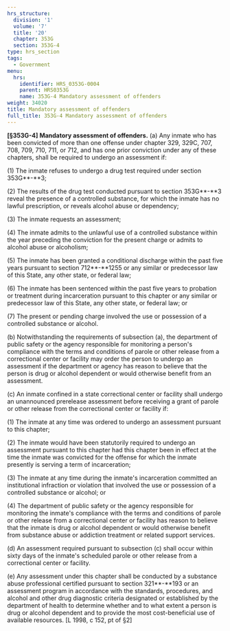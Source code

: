 ```yaml
---
hrs_structure:
  division: '1'
  volume: '7'
  title: '20'
  chapter: 353G
  section: 353G-4
type: hrs_section
tags:
  - Government
menu:
  hrs:
    identifier: HRS_0353G-0004
    parent: HRS0353G
    name: 353G-4 Mandatory assessment of offenders
weight: 34020
title: Mandatory assessment of offenders
full_title: 353G-4 Mandatory assessment of offenders
---
```

**[§353G-4] Mandatory assessment of offenders.** (a) Any inmate who has been convicted of more than one offense under chapter 329, 329C, 707, 708, 709, 710, 711, or 712, and has one prior conviction under any of these chapters, shall be required to undergo an assessment if:

(1) The inmate refuses to undergo a drug test required under section 353G**-**3;

(2) The results of the drug test conducted pursuant to section 353G**-**3 reveal the presence of a controlled substance, for which the inmate has no lawful prescription, or reveals alcohol abuse or dependency;

(3) The inmate requests an assessment;

(4) The inmate admits to the unlawful use of a controlled substance within the year preceding the conviction for the present charge or admits to alcohol abuse or alcoholism;

(5) The inmate has been granted a conditional discharge within the past five years pursuant to section 712**-**1255 or any similar or predecessor law of this State, any other state, or federal law;

(6) The inmate has been sentenced within the past five years to probation or treatment during incarceration pursuant to this chapter or any similar or predecessor law of this State, any other state, or federal law; or

(7) The present or pending charge involved the use or possession of a controlled substance or alcohol.

(b) Notwithstanding the requirements of subsection (a), the department of public safety or the agency responsible for monitoring a person's compliance with the terms and conditions of parole or other release from a correctional center or facility may order the person to undergo an assessment if the department or agency has reason to believe that the person is drug or alcohol dependent or would otherwise benefit from an assessment.

(c) An inmate confined in a state correctional center or facility shall undergo an unannounced prerelease assessment before receiving a grant of parole or other release from the correctional center or facility if:

(1) The inmate at any time was ordered to undergo an assessment pursuant to this chapter;

(2) The inmate would have been statutorily required to undergo an assessment pursuant to this chapter had this chapter been in effect at the time the inmate was convicted for the offense for which the inmate presently is serving a term of incarceration;

(3) The inmate at any time during the inmate's incarceration committed an institutional infraction or violation that involved the use or possession of a controlled substance or alcohol; or

(4) The department of public safety or the agency responsible for monitoring the inmate's compliance with the terms and conditions of parole or other release from a correctional center or facility has reason to believe that the inmate is drug or alcohol dependent or would otherwise benefit from substance abuse or addiction treatment or related support services.

(d) An assessment required pursuant to subsection (c) shall occur within sixty days of the inmate's scheduled parole or other release from a correctional center or facility.

(e) Any assessment under this chapter shall be conducted by a substance abuse professional certified pursuant to section 321**-**193 or an assessment program in accordance with the standards, procedures, and alcohol and other drug diagnostic criteria designated or established by the department of health to determine whether and to what extent a person is drug or alcohol dependent and to provide the most cost-beneficial use of available resources. [L 1998, c 152, pt of §2]